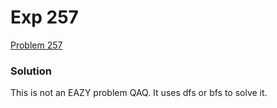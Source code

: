 # Exp 257
[Problem 257](https://leetcode.com/problems/binary-tree-paths/description/)

### Solution
This is not an EAZY problem QAQ. It uses dfs or bfs to solve it.